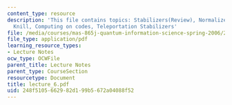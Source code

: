 ```yaml
---
content_type: resource
description: 'This file contains topics: Stabilizers(Review), Normalizers, Gottesman-
  Knill, Computing on codes, Teleportation Stabilizers'
file: /media/courses/mas-865j-quantum-information-science-spring-2006/248f5105662982d199b5672a04088f52_lecture_6.pdf
file_type: application/pdf
learning_resource_types:
- Lecture Notes
ocw_type: OCWFile
parent_title: Lecture Notes
parent_type: CourseSection
resourcetype: Document
title: lecture_6.pdf
uid: 248f5105-6629-82d1-99b5-672a04088f52
---
```

